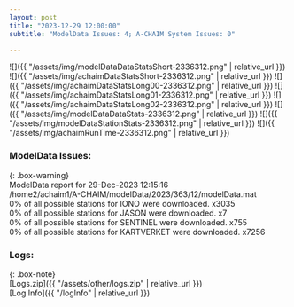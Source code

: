 ```yaml
---
layout: post
title: "2023-12-29 12:00:00"
subtitle: "ModelData Issues: 4; A-CHAIM System Issues: 0"

---
```


![]({{ "/assets/img/modelDataDataStatsShort-2336312.png" | relative_url }})
![]({{ "/assets/img/achaimDataStatsShort-2336312.png" | relative_url }})
![]({{ "/assets/img/achaimDataStatsLong00-2336312.png" | relative_url }})
![]({{ "/assets/img/achaimDataStatsLong01-2336312.png" | relative_url }})
![]({{ "/assets/img/achaimDataStatsLong02-2336312.png" | relative_url }})
![]({{ "/assets/img/modelDataDataStats-2336312.png" | relative_url }})
![]({{ "/assets/img/modelDataStationStats-2336312.png" | relative_url }})
![]({{ "/assets/img/achaimRunTime-2336312.png" | relative_url }})


### ModelData Issues:  
  
{: .box-warning}  
 ModelData report for 29-Dec-2023 12:15:16   
 /home2/achaim1/A-CHAIM/modelData/2023/363/12/modelData.mat   
 0% of all possible stations for IONO were downloaded. x3035   
 0% of all possible stations for JASON were downloaded. x7   
 0% of all possible stations for SENTINEL were downloaded. x755   
 0% of all possible stations for KARTVERKET were downloaded. x7256   
  


### Logs:  
  
{: .box-note}  
[Logs.zip]({{ "/assets/other/logs.zip" | relative_url }})  
[Log Info]({{ "/logInfo" | relative_url }})  
